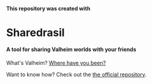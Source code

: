 #### This repository was created with
# Sharedrasil
#### A tool for sharing Valheim worlds with your friends
What's Valheim? [Where have you been?](https://store.steampowered.com/agecheck/app/892970/)

Want to know how? Check out the [the official repository](https://github.com/heyset/sharedrasil).